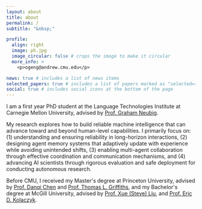 ```yaml
---
layout: about
title: about
permalink: /
subtitle: "&nbsp;"

profile:
  align: right
  image: ph.jpg
  image_circular: false # crops the image to make it circular
  more_info: >
    <p>ogeng@andrew.cmu.edu</p>

news: true # includes a list of news items
selected_papers: true # includes a list of papers marked as "selected={true}"
social: true # includes social icons at the bottom of the page
---
```


I am a first year PhD student at the Language Technologies Institute at Carnegie Mellon University, advised by [Prof. Graham Neubig](https://www.phontron.com/).

My research explores how to build reliable machine intelligence that can advance toward and beyond human-level capabilities. I primarily focus on: (1) understanding and ensuring reliability in long-horizon interactions, (2) designing agent memory systems that adaptively update with experience while avoiding unintended shifts, (3) enabling multi-agent collaboration through effective coordination and communication mechanisms, and (4) advancing AI scientists through rigorous evaluation and safe deployment for conducting autonomous research.

Before CMU, I received my Master's degree at Princeton University, advised by [Prof. Danqi Chen](https://www.cs.princeton.edu/~danqic/) and [Prof. Thomas L. Griffiths](https://cocosci.princeton.edu/tom/tom.php), and my Bachelor's degree at McGill University, advised by [Prof. Xue (Steve) Liu](https://cs.mcgill.ca/~xueliu/site/intro.html), and [Prof. Eric D. Kolaczyk](https://sites.bu.edu/kolaczyk/).
